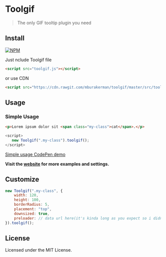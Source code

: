 # Toolgif

>The only GIF tooltip plugin you need


## Install

[![NPM](https://nodei.co/npm/toolgif.png?mini=true)](https://www.npmjs.com/package/toolgif/)

Just nclude Toolgif file

```html
<script src="toolgif.js"></script>
```
or use CDN
```html
<script src="https://cdn.rawgit.com/mburakerman/toolgif/master/src/toolgif.js"></script>
```

## Usage

### Simple Usage

```html
<p>Lorem ipsum dolor sit <span class="my-class">cat</span>.</p>
```

```js
<script>
   new Toolgif(".my-class").toolgif();
</script>
```
[Simple usage CodePen demo ](#)

**Visit the [website](https://mburakerman.github.io/toolgif/) for more examples and settings.**


## Customize

```js
new Toolgif(".my-class", {
	width: 120,
	height: 100,
	borderRadius: 5,
	placement: "top",
	downsized: true,
	preloader: // data url here(it's kinda long as you expect so i didn't put here)
}).toolgif();
```


## License

Licensed under the MIT License.

